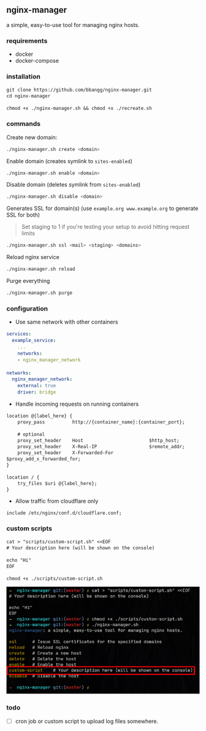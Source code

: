 ## nginx-manager

a simple, easy-to-use tool for managing nginx hosts.

### requirements

- docker
- docker-compose

### installation

```
git clone https://github.com/bbangg/nginx-manager.git
cd nginx-manager

chmod +x ./nginx-manager.sh && chmod +x ./recreate.sh
```

### commands

Create new domain:
```bash
./nginx-manager.sh create <domain>
```

Enable domain (creates symlink to `sites-enabled`)
```bash
./nginx-manager.sh enable <domain>
```

Disable domain (deletes symlink from `sites-enabled`)
```bash
./nginx-manager.sh disable <domain>
```

Generates SSL for domain(s) (use `example.org www.example.org` to generate SSL for both)
> Set staging to 1 if you're testing your setup to avoid hitting request limits
```bash
./nginx-manager.sh ssl <mail> <staging> <domains>
```

Reload nginx service
```bash
./nginx-manager.sh reload
```

Purge everything
```bash
./nginx-manager.sh purge
```

### configuration

- Use same network with other containers

```yml
services:
  example_service:
    ...
    networks:
    - nginx_manager_network

networks:
  nginx_manager_network:
    external: true
    driver: bridge
```

- Handle incoming requests on running containers

```
location @{label_here} {
    proxy_pass          http://{container_name}:{container_port};

    # optional
    proxy_set_header    Host                        $http_host;
    proxy_set_header    X-Real-IP                   $remote_addr;
    proxy_set_header    X-Forwarded-For             $proxy_add_x_forwarded_for;
}

location / {
    try_files $uri @{label_here};
}
```

- Allow traffic from cloudflare only

```
include /etc/nginx/conf.d/cloudflare.conf;
```

### custom scripts

```
cat > "scripts/custom-script.sh" <<EOF
# Your description here (will be shown on the console)

echo "Hi"
EOF

chmod +x ./scripts/custom-script.sh
```

![screenshot-custom-script](/docs/resources/custom-script.png)

### todo

- [ ] cron job or custom script to upload log files somewhere.
